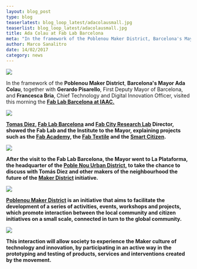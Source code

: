```yaml
---
layout: blog_post
type: blog
teaserlatest: blog_loop_latest/adacolausmall.jpg
teaserlist: blog_loop_latest/adacolausmall.jpg
title: Ada Colau at Fab Lab Barcelona
meta: "In the framework of the Poblenou Maker District, Barcelona's Mayor Ada Colau, together with Gerardo Pisarello, First Deputy Mayor of Barcelona, and Francesca Bria, Chief Technology and Digital Innovation Officer, visited this morning the Fab Lab Barcelona at IAAC."
author: Marco Sanalitro
date: 14/02/2017
category: news
---
```




<img src= "http://www.fablabbcn.org/img/blog/blog_loop_latest/adacolau1.jpg" align="middle"> 
<br>

In the framework of the <strong>Poblenou Maker District</strong>, <strong>Barcelona's Mayor Ada Colau</strong>, together with <strong>Gerardo Pisarello</strong>, First Deputy Mayor of Barcelona, and <strong>Francesca Bria</strong>, Chief Technology and Digital Innovation Officer, visited this morning the <strong><a href="https://fablabbcn.org/index.html">Fab Lab Barcelona at <strong><a href="https://iaac.net/">IAAC.</strong><br>

<img src= "http://www.fablabbcn.org/img/blog/blog_loop_latest/adacolau2.jpg" align="middle"> 
<br>

<strong><a href="https://iaac.net/people/tomas-diez/">Tomas Diez</a></strong>, <strong><a href="https://fablabbcn.org/index.html">Fab Lab Barcelona</a></strong> and <strong><a href="http://fab.city/">Fab City Research Lab</a> Director</strong>, showed the Fab Lab and the Institute to the Mayor, explaining projects such as the <strong><a href="http://fabacademy.org/">Fab Academy</a></strong>, the <strong><a href="http://fabtextiles.org/">Fab Textile</a></strong> and the <strong><a href="https://smartcitizen.me/kits/#sck">Smart Citizen</a></strong>. <br>

<img src= "http://www.fablabbcn.org/img/blog/blog_loop_latest/adacolau3.jpg" align="middle"> 
<br>

After the visit to the Fab Lab Barcelona, the Mayor went to La Plataforma, the headquarter of the <strong><a href="http://www.poblenouurbandistrict.com/es/">Poble Nou Urban District</a></strong>, to take the chance to discuss with Tomás Diez and other makers of the neighbourhood the future of the <strong><a href="http://ajuntament.barcelona.cat/estrategiadigital/en">Maker District</a></strong> initiative.<br>

<img src= "http://www.fablabbcn.org/img/blog/blog_loop_latest/adacolau4.jpg" align="middle"> 
<br>

<strong><a href="http://www.poblenouurbandistrict.com/es/">Poblenou Maker District</a></strong> is an initiative that aims to facilitate the development of a series of activities, events, workshops and projects, which promote interaction between the local community and citizen initiatives on a small scale, connected in turn to the global community.<br> 

<img src= "http://www.fablabbcn.org/img/blog/blog_loop_latest/adacolau5.jpg" align="middle"> 
<br>

This interaction will allow society to experience the <strong>Maker culture</strong> of technology and innovation, by participating in an active way in the prototyping and testing of products, services and interventions created by the movement.<br>





